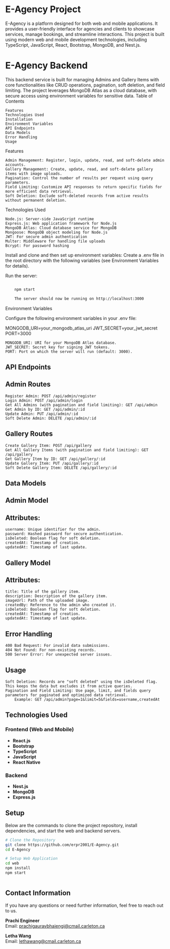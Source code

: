 # E-Agency Project

E-Agency is a platform designed for both web and mobile applications. It provides a user-friendly interface for agencies and clients to showcase services, manage bookings, and streamline interactions. This project is built using modern web and mobile development technologies, including TypeScript, JavaScript, React, Bootstrap, MongoDB, and Nest.js.

# E-Agency Backend

This backend service is built for managing Admins and Gallery Items with core functionalities like CRUD operations, pagination, soft deletion, and field limiting. The project leverages MongoDB Atlas as a cloud database, with secure access using environment variables for sensitive data.
Table of Contents

    Features
    Technologies Used
    Installation
    Environment Variables
    API Endpoints
    Data Models
    Error Handling
    Usage

Features

    Admin Management: Register, login, update, read, and soft-delete admin accounts.
    Gallery Management: Create, update, read, and soft-delete gallery items with image uploads.
    Pagination: Control the number of results per request using query parameters.
    Field Limiting: Customize API responses to return specific fields for more efficient data retrieval.
    Soft Deletion: Exclude soft-deleted records from active results without permanent deletion.

Technologies Used

    Node.js: Server-side JavaScript runtime
    Express.js: Web application framework for Node.js
    MongoDB Atlas: Cloud database service for MongoDB
    Mongoose: MongoDB object modeling for Node.js
    JWT: For secure admin authentication
    Multer: Middleware for handling file uploads
    Bcrypt: For password hashing

Install and clone and then set up environment variables: Create a .env file in the root directory with the following variables (see Environment Variables for details).

Run the server:

```bash

    npm start

    The server should now be running on http://localhost:3000
```

Environment Variables

Configure the following environment variables in your .env file:



MONGODB_URI=your_mongodb_atlas_uri
JWT_SECRET=your_jwt_secret
PORT=3000

    MONGODB_URI: URI for your MongoDB Atlas database.
    JWT_SECRET: Secret key for signing JWT tokens.
    PORT: Port on which the server will run (default: 3000).

## API Endpoints
## Admin Routes

    Register Admin: POST /api/admin/register
    Login Admin: POST /api/admin/login
    Get All Admins (with pagination and field limiting): GET /api/admin
    Get Admin by ID: GET /api/admin/:id
    Update Admin: PUT /api/admin/:id
    Soft Delete Admin: DELETE /api/admin/:id

## Gallery Routes

    Create Gallery Item: POST /api/gallery
    Get All Gallery Items (with pagination and field limiting): GET /api/gallery
    Get Gallery Item by ID: GET /api/gallery/:id
    Update Gallery Item: PUT /api/gallery/:id
    Soft Delete Gallery Item: DELETE /api/gallery/:id

## Data Models
## Admin Model

## Attributes:

    username: Unique identifier for the admin.
    password: Hashed password for secure authentication.
    isDeleted: Boolean flag for soft deletion.
    createdAt: Timestamp of creation.
    updatedAt: Timestamp of last update.

## Gallery Model

## Attributes:

    title: Title of the gallery item.
    description: Description of the gallery item.
    imageUrl: Path of the uploaded image.
    createdBy: Reference to the admin who created it.
    isDeleted: Boolean flag for soft deletion.
    createdAt: Timestamp of creation.
    updatedAt: Timestamp of last update.

## Error Handling

    400 Bad Request: For invalid data submissions.
    404 Not Found: For non-existing records.
    500 Server Error: For unexpected server issues.

## Usage

    Soft Deletion: Records are "soft deleted" using the isDeleted flag. This keeps the data but excludes it from active queries.
    Pagination and Field Limiting: Use page, limit, and fields query parameters for paginated and optimized data retrieval.
        Example: GET /api/admin?page=1&limit=5&fields=username,createdAt
## Technologies Used

### Frontend (Web and Mobile)

- **React.js**
- **Bootstrap**
- **TypeScript**
- **JavaScript**
- **React Native**

### Backend

- **Nest.js**
- **MongoDB**
- **Express.js**

## Setup

Below are the commands to clone the project repository, install dependencies, and start the web and backend servers.

```bash
# Clone the Repository
git clone https://github.com/erpr2001/E-Agency.git
cd E-Agency

# Setup Web Application
cd web
npm install
npm start



```

## Contact Information

If you have any questions or need further information, feel free to reach out to us.

**Prachi Engineer**  
Email: [prachigauravbhaiengi@cmail.carleton.ca](mailto:prachigauravbhaiengi@cmail.carleton.ca)

**Letha Wang**  
Email: [lethawang@cmail.carleton.ca](mailto:lethawang@cmail.carleton.ca)
